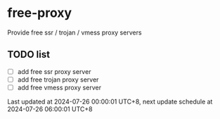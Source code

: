 
# free-proxy
Provide free ssr / trojan / vmess proxy servers


## TODO list
- [ ] add free ssr proxy server
- [ ] add free trojan proxy server
- [ ] add free vmess proxy server

Last updated at 2024-07-26 00:00:01 UTC+8, next update schedule at 2024-07-26 06:00:01 UTC+8

